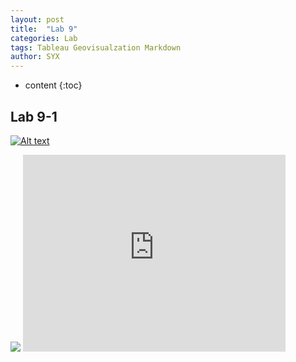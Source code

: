 ```yaml
---
layout: post
title:  "Lab 9"
categories: Lab
tags: Tableau Geovisualzation Markdown
author: SYX
---
```


* content
{:toc}

## Lab 9-1

[![Alt text](https://img.youtube.com/vi/VID/0.jpg)](https://www.youtube.com/watch?v=VID)

<img src="https://raw.githubusercontent.com/861/861.github.io/master/_posts/Lab9Task1.avi">
<iframe width="420" height="315" src="https://raw.githubusercontent.com/861/861.github.io/master/_posts/Lab9Task1.avi" frameborder="0" allowfullscreen></iframe>






